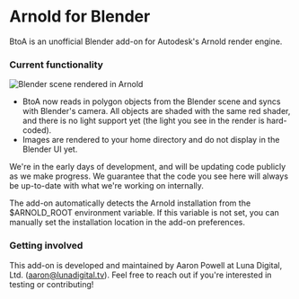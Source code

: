 # Arnold for Blender #

BtoA is an unofficial Blender add-on for Autodesk's Arnold render engine.

### Current functionality ###

![Blender scene rendered in Arnold](https://bitbucket.org/luna-digital/btoa/raw/9682a2886a11e27cdc810ea479c32f4cd4822860/examples/polygonal_geometry.jpg)

* BtoA now reads in polygon objects from the Blender scene and syncs with Blender's camera. All objects are shaded with the same red shader, and there is no light support yet (the light you see in the render is hard-coded).
* Images are rendered to your home directory and do not display in the Blender UI yet.

We're in the early days of development, and will be updating code publicly as we make progress. We guarantee that the code you see here will always be up-to-date with what we're working on internally.

The add-on automatically detects the Arnold installation from the $ARNOLD_ROOT environment variable. If this variable is not set, you can manually set the installation location in the add-on preferences.

### Getting involved ###
This add-on is developed and maintained by Aaron Powell at Luna Digital, Ltd. (aaron@lunadigital.tv). Feel free to reach out if you're interested in testing or contributing!